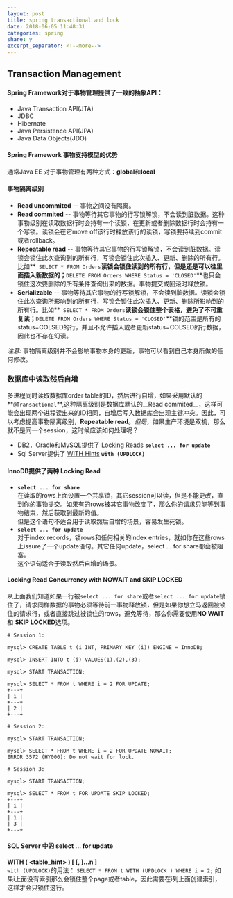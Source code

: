 ```yaml
---
layout: post
title: spring transactional and lock
date: 2018-06-05 11:48:31
categories: spring
share: y
excerpt_separator: <!--more-->
---
```




<!--more-->

## Transaction Management   

#### Spring Framework对于事物管理提供了一致的抽象API：   

* Java Transaction API(JTA)
* JDBC
* Hibernate
* Java Persistence API(JPA)
* Java Data Objects(JDO)

#### Spring Framework 事物支持模型的优势   
通常Java EE 对于事物管理有两种方式：**global**和**local**

#### 事物隔离级别
- __Read uncommited__ -- 事物之间没有隔离。
- __Read commited__ -- 事物等待其它事物的行写锁解锁，不会读到脏数据。这种事物级别在读取数据行时会持有一个读锁，在更新或者删除数据行时会持有一个写锁。读锁会在它move off该行时释放该行的读锁，写锁要持续到commit或者rollback。
- __Repeatable read__ -- 事物等待其它事物的行写锁解锁，不会读到脏数据。读锁会锁住此次查询到的所有行，写锁会锁住此次插入、更新、删除的所有行。比如**` SELECT * FROM Orders`**读锁会锁住读到的所有行，但是还是可以往里面插入新数据的；**`DELETE FROM Orders WHERE Status = 'CLOSED'`**也只会锁住这次要删除的所有条件查询出来的数据。事物提交或回滚时释放锁。
- __Serializable__ -- 事物等待其它事物的行写锁解锁，不会读到脏数据。读锁会锁住此次查询所影响到的所有行，写锁会锁住此次插入、更新、删除所影响到的所有行。比如**` SELECT * FROM Orders`**读锁会锁住整个表格，避免了不可重复读；**`DELETE FROM Orders WHERE Status = 'CLOSED'`**锁的范围是所有的status=COLSED的行，并且不允许插入或者更新status=COLSED的行数据，因此也不存在幻读。

*注意:* 事物隔离级别并不会影响事物本身的更新，事物可以看到自己本身所做的任何修改。

### 数据库中读取然后自增   
多进程同时读取数据库order table的ID，然后进行自增，如果采用默认的**`@Transactional`**,这种隔离级别是数据库默认的__Read commited__，这样可能会出现两个进程读出来的ID相同，自增后写入数据库会出现主键冲突。因此，可以考虑提高事物隔离级别，__Repeatable read__。*但是*，如果生产环境是双机，那么就不是同一个session，这时候应该如何处理呢？
   
- DB2，Oracle和MySQL提供了 [Locking Reads](https://dev.mysql.com/doc/refman/8.0/en/innodb-locking-reads.html)  **`select ... for update`**
- Sql Server提供了 [WITH Hints](https://docs.microsoft.com/en-us/sql/t-sql/queries/hints-transact-sql-table?view=sql-server-2017)  **`with (UPDLOCK)`**

#### InnoDB提供了两种 Locking Read

- **`select ... for share`**   
  在读取的rows上面设置一个共享锁，其它session可以读，但是不能更改，直到你的事物提交。如果有的rows被其它事物改变了，那么你的请求只能等到事物结束，然后获取到最新的值。   
  但是这个语句不适合用于读取然后自增的场景，容易发生死锁。
- **`select ... for update`**   
  对于index records，锁rows和任何相关的index entries，就如你在这些rows上issure了一个update语句。其它任何update，select ... for share都会被阻塞。   
  这个语句适合于读取然后自增的场景。   
 
#### Locking Read Concurrency with NOWAIT and SKIP LOCKED     
从上面我们知道如果一行被`select ... for share`或者`select ... for update`锁住了，请求同样数据的事物必须等待前一事物释放锁，但是如果你想立马返回被锁住的请求行，或者直接跳过被锁住的rows，避免等待，那么你需要使用**NO WAIT** 和 **SKIP LOCKED**选项。

```
# Session 1:

mysql> CREATE TABLE t (i INT, PRIMARY KEY (i)) ENGINE = InnoDB;

mysql> INSERT INTO t (i) VALUES(1),(2),(3);

mysql> START TRANSACTION;

mysql> SELECT * FROM t WHERE i = 2 FOR UPDATE;
+---+
| i |
+---+
| 2 |
+---+

# Session 2:

mysql> START TRANSACTION;

mysql> SELECT * FROM t WHERE i = 2 FOR UPDATE NOWAIT;
ERROR 3572 (HY000): Do not wait for lock.

# Session 3:

mysql> START TRANSACTION;

mysql> SELECT * FROM t FOR UPDATE SKIP LOCKED;
+---+
| i |
+---+
| 1 |
| 3 |
+---+
```
#### SQL Server 中的 select ... for update    
**WITH ( <table_hint> ) [ [, ]...n ]**   
`with (UPDLOCK)`的用法：	`SELECT * FROM t WITH (UPDLOCK ) WHERE i = 2;`
如果i上面没有索引那么会锁住整个page或者table，因此需要在i列上面创建索引，这样才会只锁住这行。
  